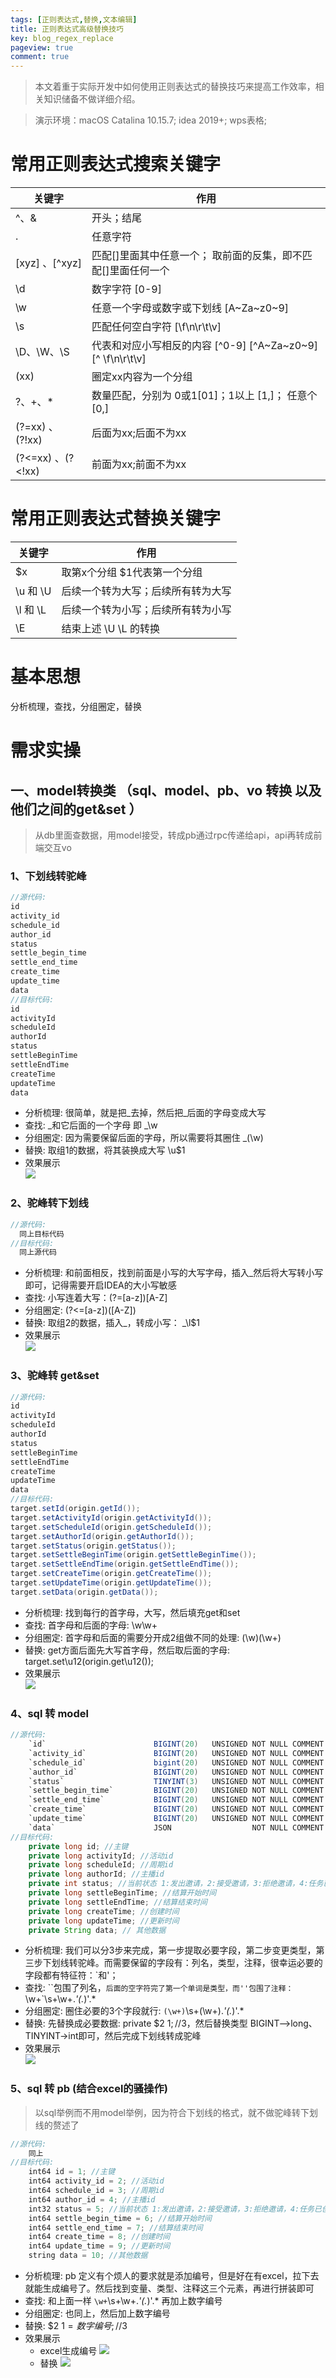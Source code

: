 ```yaml
---
tags: [正则表达式,替换,文本编辑]
title: 正则表达式高级替换技巧
key: blog_regex_replace
pageview: true
comment: true
---
```


> 本文着重于实际开发中如何使用正则表达式的替换技巧来提高工作效率，相关知识储备不做详细介绍。

> 演示环境：macOS Catalina 10.15.7; idea 2019+; wps表格;

# 常用正则表达式搜索关键字

| 关键字    | 作用    |
| --- | --- |
| ^、& |   开头；结尾  |
| .    | 任意字符    |
| [xyz] 、[^xyz]| 匹配[]里面其中任意一个； 取前面的反集，即不匹配[]里面任何一个|
| \d   | 数字字符   [0-9] |
| \w  | 任意一个字母或数字或下划线  [A~Za~z0~9] |
| \s | 匹配任何空白字符   [\f\n\r\t\v] |
|\D、\W、\S | 代表和对应小写相反的内容    [^0-9]  [^A~Za~z0~9]   [^ \f\n\r\t\v]|
| (xx)  |  圈定xx内容为一个分组    |
| ?、+、* | 数量匹配，分别为 0或1[01]；1以上 [1,]； 任意个[0,]   |
| (?=xx) 、(?!xx)  |   后面为xx;后面不为xx |
| (?<=xx) 、(?<!xx)  |   前面为xx;前面不为xx |

# 常用正则表达式替换关键字
| 关键字    | 作用    |
| --- | --- |
|  $x  |  取第x个分组 $1代表第一个分组    |
|  \u 和 \U  | 后续一个转为大写；后续所有转为大写    |
|  \l 和 \L |  后续一个转为小写；后续所有转为小写   |
|  \E   |  结束上述 \U \L 的转换  |

# 基本思想
分析梳理，查找，分组圈定，替换


# 需求实操
## 一、model转换类 （sql、model、pb、vo 转换 以及他们之间的get&set ）
> 从db里面查数据，用model接受，转成pb通过rpc传递给api，api再转成前端交互vo
### 1、下划线转驼峰
``` java
//源代码:
id
activity_id
schedule_id
author_id
status
settle_begin_time
settle_end_time
create_time
update_time
data
//目标代码:
id
activityId
scheduleId
authorId
status
settleBeginTime
settleEndTime
createTime
updateTime
data
```
* 分析梳理: 很简单，就是把_去掉，然后把_后面的字母变成大写
* 查找: _和它后面的一个字母 即 _\w
* 分组圈定: 因为需要保留后面的字母，所以需要将其圈住 _(\w)  
* 替换: 取组1的数据，将其装换成大写 \u$1
* 效果展示   
  ![](https://cdn.jsdelivr.net/gh/logosty/picture@master/img/1622639396812-1622639396808-Kapture2021-06-02at21.09.30.gif)

### 2、驼峰转下划线
``` java
//源代码:
  同上目标代码
//目标代码:
  同上源代码
```
* 分析梳理: 和前面相反，找到前面是小写的大写字母，插入_然后将大写转小写即可，记得需要开启IDEA的大小写敏感
* 查找: 小写连着大写：(?=[a-z])[A-Z]
* 分组圈定:  (?<=[a-z])([A-Z])
* 替换: 取组2的数据，插入_，转成小写： _\l$1
* 效果展示   
  ![](https://cdn.jsdelivr.net/gh/logosty/picture@master/img/1622725566738-1622725566727-Kapture2021-06-03at21.05.45.gif)
### 3、驼峰转 get&set
``` java
//源代码:
id
activityId
scheduleId
authorId
status
settleBeginTime
settleEndTime  
createTime
updateTime
data
//目标代码:
target.setId(origin.getId());
target.setActivityId(origin.getActivityId());
target.setScheduleId(origin.getScheduleId());
target.setAuthorId(origin.getAuthorId());
target.setStatus(origin.getStatus());
target.setSettleBeginTime(origin.getSettleBeginTime());
target.setSettleEndTime(origin.getSettleEndTime());
target.setCreateTime(origin.getCreateTime());
target.setUpdateTime(origin.getUpdateTime());
target.setData(origin.getData());
```
* 分析梳理: 找到每行的首字母，大写，然后填充get和set
* 查找: 首字母和后面的字母: \w\w+
* 分组圈定: 首字母和后面的需要分开成2组做不同的处理: (\w)(\w+)
* 替换: get方面后面先大写首字母，然后取后面的字母: target.set\u$1$2(origin.get\u$1$2());
* 效果展示  
  ![](https://cdn.jsdelivr.net/gh/logosty/picture@master/img/1622723203221-1622723203181-Kapture2021-06-03at20.26.15.gif)

### 4、sql 转 model
``` java
//源代码:
    `id`                        BIGINT(20)   UNSIGNED NOT NULL COMMENT '主键',
    `activity_id`               BIGINT(20)   UNSIGNED NOT NULL COMMENT '活动id',
    `schedule_id`               bigint(20)   UNSIGNED NOT NULL COMMENT '周期id',
    `author_id`                 BIGINT(20)   UNSIGNED NOT NULL COMMENT '主播id',
    `status`                    TINYINT(3)   UNSIGNED NOT NULL COMMENT '当前状态 1:发出邀请，2:接受邀请，3:拒绝邀请，4:任务已创建 5:已结算可提现',
    `settle_begin_time`         BIGINT(20)   UNSIGNED NOT NULL COMMENT '结算开始时间',
    `settle_end_time`           BIGINT(20)   UNSIGNED NOT NULL COMMENT '结算结束时间',
    `create_time`               BIGINT(20)   UNSIGNED NOT NULL COMMENT '创建时间',
    `update_time`               BIGINT(20)   UNSIGNED NOT NULL COMMENT '更新时间',
    `data`                      JSON                  NOT NULL COMMENT '其他数据',
//目标代码:
    private long id; //主键
    private long activityId; //活动id
    private long scheduleId; //周期id
    private long authorId; //主播id
    private int status; //当前状态 1:发出邀请，2:接受邀请，3:拒绝邀请，4:任务已创建 5:已结算可提现
    private long settleBeginTime; //结算开始时间
    private long settleEndTime; //结算结束时间
    private long createTime; //创建时间
    private long updateTime; //更新时间
    private String data; // 其他数据
```
* 分析梳理: 我们可以分3步来完成，第一步提取必要字段，第二步变更类型，第三步下划线转驼峰。而需要保留的字段有：列名，类型，注释，很幸运必要的字段都有特征符：`和'；
* 查找: ``包围了列名，`后面的空字符完了第一个单词是类型，而''包围了注释： `\w+`\s+\w+.*'(.*)'.*
* 分组圈定: 圈住必要的3个字段就行: `(\w+)`\s+(\w+).*'(.*)'.*
* 替换: 先替换成必要数据: private $2 $1;  //$3，然后替换类型 BIGINT—>long、TINYINT->int即可，然后完成下划线转成驼峰
* 效果展示  
  ![](https://cdn.jsdelivr.net/gh/logosty/picture@master/img/1622724668588-1622724668547-Kapture2021-06-03at20.50.22.gif)

### 5、sql 转 pb (结合excel的骚操作)
> 以sql举例而不用model举例，因为符合下划线的格式，就不做驼峰转下划线的赘述了
``` java
//源代码:
    同上
//目标代码:
    int64 id = 1; //主键
    int64 activity_id = 2; //活动id
    int64 schedule_id = 3; //周期id
    int64 author_id = 4; //主播id
    int32 status = 5; //当前状态 1:发出邀请，2:接受邀请，3:拒绝邀请，4:任务已创建 5:已结算可提现
    int64 settle_begin_time = 6; //结算开始时间
    int64 settle_end_time = 7; //结算结束时间
    int64 create_time = 8; //创建时间
    int64 update_time = 9; //更新时间
    string data = 10; //其他数据
```
* 分析梳理: pb 定义有个烦人的要求就是添加编号，但是好在有excel，拉下去就能生成编号了。然后找到变量、类型、注释这三个元素，再进行拼装即可
* 查找: 和上面一样 `\w+`\s+\w+.*'(.*)'.* 再加上数字编号
* 分组圈定: 也同上，然后加上数字编号
* 替换: $2 $1 = 数字编号; //$3
* 效果展示
  * excel生成编号 ![](https://cdn.jsdelivr.net/gh/logosty/picture@master/img/1623157311768-1623157311652-Kapture2021-06-08at21.01.19.gif)
  * 替换 ![](https://cdn.jsdelivr.net/gh/logosty/picture@master/img/1623157897845-1623157897800-Kapture2021-06-08at21.11.09.gif)